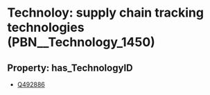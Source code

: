 # Technoloy: __supply chain tracking technologies__ (PBN__Technology_1450)

## Property: has_TechnologyID

* [Q492886](Q492886)

